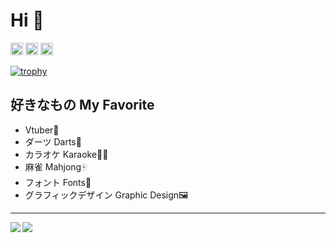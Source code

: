 # Hi 👋
<p align="left">
 <img height="20" src="https://img.shields.io/twitter/follow/keic_s?logoColor=5abced&style=social">
 <img height="20" src="https://komarev.com/ghpvc/?username=keic-s&color=5abced&style=flat-square">
 <img height="20" src="https://img.shields.io/github/followers/keic-s?label=follow&logo=github&style=flat" />
</p>

[![trophy](https://github-profile-trophy.vercel.app/?username=keic-s&theme=tokyonight)](https://github.com/ryo-ma/github-profile-trophy)

## 好きなもの My Favorite
- Vtuber🌈
- ダーツ Darts🎯
- カラオケ Karaoke🎤🎶
- 麻雀 Mahjong🀄
- フォント Fonts🔡
- グラフィックデザイン Graphic Design🖼

---

<a href="https://github.com/anuraghazra/github-readme-stats">
  <img align="left" 
       src="https://github-readme-stats.vercel.app/api?username=keic-s&count_private=true&show_icons=true&theme=tokyonight" />
</a>
<a href="https://github.com/anuraghazra/github-readme-stats">
  <img align="left" src="https://github-readme-stats.vercel.app/api/top-langs/?username=keic-s&layout=compact&theme=tokyonight" />
</a>
